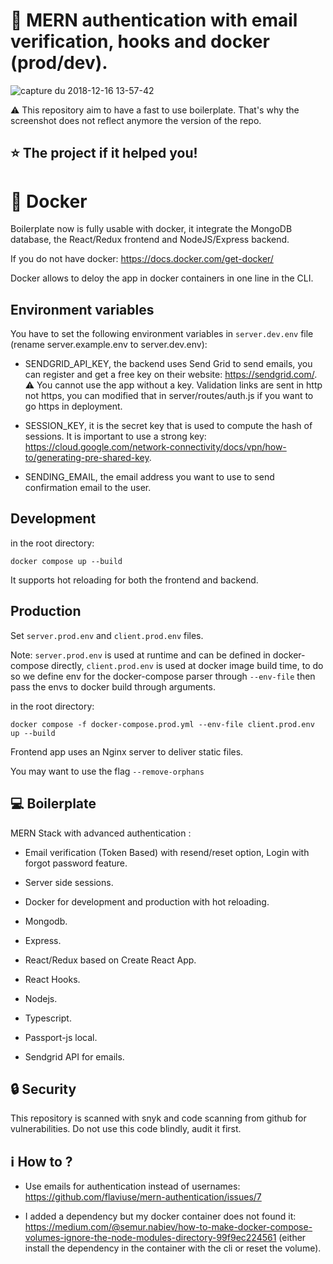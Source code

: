 # :rocket: MERN authentication with email verification, hooks and docker (prod/dev).

![capture du 2018-12-16 13-57-42](https://user-images.githubusercontent.com/40322270/50053751-aa653080-013a-11e9-9a8d-35a55c9042f1.png)

:warning: This repository aim to have a fast to use boilerplate. That's why the screenshot does not reflect anymore the version of the repo.

## :star: The project if it helped you!

# :whale: Docker

Boilerplate now is fully usable with docker, it integrate the MongoDB database, the React/Redux frontend and NodeJS/Express backend.

If you do not have docker: <https://docs.docker.com/get-docker/>

Docker allows to deloy the app in docker containers in one line in the CLI.

## Environment variables

You have to set the following environment variables in `server.dev.env` file (rename server.example.env to server.dev.env):

- SENDGRID_API_KEY, the backend uses Send Grid to send emails, you can register and get a free key on their website: <https://sendgrid.com/>. :warning: You cannot use the app without a key. Validation links are sent in http not https, you can modified that in server/routes/auth.js if you want to go https in deployment.

- SESSION_KEY, it is the secret key that is used to compute the hash of sessions. It is important to use a strong key: <https://cloud.google.com/network-connectivity/docs/vpn/how-to/generating-pre-shared-key>.

- SENDING_EMAIL, the email address you want to use to send confirmation email to the user.

## Development

in the root directory:

`docker compose up --build`

It supports hot reloading for both the frontend and backend.

## Production

Set `server.prod.env` and `client.prod.env` files.

Note: `server.prod.env` is used at runtime and can be defined in docker-compose directly, `client.prod.env` is used at docker image build time, to do so we define env for the docker-compose parser through `--env-file` then pass the envs to docker build through arguments.

in the root directory:

`docker compose -f docker-compose.prod.yml --env-file client.prod.env up --build`

Frontend app uses an Nginx server to deliver static files.

You may want to use the flag `--remove-orphans`

## :computer: Boilerplate

MERN Stack with advanced authentication :

- Email verification (Token Based) with resend/reset option, Login with forgot password feature.

- Server side sessions.

- Docker for development and production with hot reloading.

- Mongodb.

- Express.

- React/Redux based on Create React App.

- React Hooks.

- Nodejs.

- Typescript.

- Passport-js local.

- Sendgrid API for emails.

## :lock: Security

This repository is scanned with snyk and code scanning from github for vulnerabilities. Do not use this code blindly, audit it first.

## :information_source: How to ?

- Use emails for authentication instead of usernames: <https://github.com/flaviuse/mern-authentication/issues/7>

- I added a dependency but my docker container does not found it: <https://medium.com/@semur.nabiev/how-to-make-docker-compose-volumes-ignore-the-node-modules-directory-99f9ec224561> (either install the dependency in the container with the cli or reset the volume).

